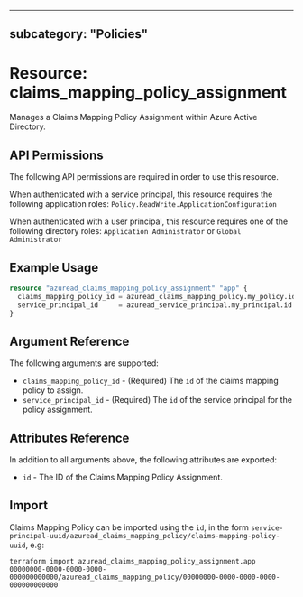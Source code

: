 
---
subcategory: "Policies"
---

# Resource: claims_mapping_policy_assignment

Manages a Claims Mapping Policy Assignment within Azure Active Directory.

## API Permissions

The following API permissions are required in order to use this resource.

When authenticated with a service principal, this resource requires the following application roles: `Policy.ReadWrite.ApplicationConfiguration` 

When authenticated with a user principal, this resource requires one of the following directory roles: `Application Administrator` or `Global Administrator`

## Example Usage

```terraform
resource "azuread_claims_mapping_policy_assignment" "app" {
  claims_mapping_policy_id = azuread_claims_mapping_policy.my_policy.id
  service_principal_id     = azuread_service_principal.my_principal.id
}
```

## Argument Reference

The following arguments are supported:

* `claims_mapping_policy_id` - (Required) The `id` of the claims mapping policy to assign.
* `service_principal_id` - (Required) The `id` of the service principal for the policy assignment.

## Attributes Reference

In addition to all arguments above, the following attributes are exported:

* `id` - The ID of the Claims Mapping Policy Assignment.

## Import

Claims Mapping Policy can be imported using the `id`, in the form `service-principal-uuid/azuread_claims_mapping_policy/claims-mapping-policy-uuid`, e.g:

```shell
terraform import azuread_claims_mapping_policy_assignment.app 00000000-0000-0000-0000-000000000000/azuread_claims_mapping_policy/00000000-0000-0000-0000-000000000000
```

